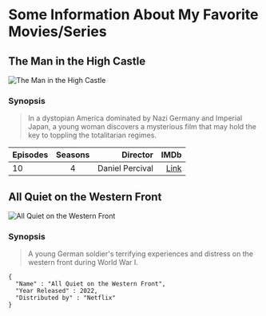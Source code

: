 # **Some Information About My Favorite Movies/Series**
## **The Man in the High Castle**
![The Man in the High Castle](https://m.media-amazon.com/images/M/MV5BZWEwNzQ4NzUtMWRmYS00NDdiLTg5NDItODA5M2M4YTM0ZTE2XkEyXkFqcGdeQXVyMTAzNjU2NjM1._V1_.jpg)

### Synopsis
> In a dystopian America dominated by Nazi Germany and Imperial Japan, a young woman discovers a mysterious film that may hold the key to toppling the totalitarian regimes.


|  Episodes     | Seasons | Director    | IMDb
| :---        |    :----:   |          ---: | ---:
| 10      | 4       | Daniel Percival  | [Link](https://www.imdb.com/title/tt1740299/?ref_=tt_mv_close)



## **All Quiet on the Western Front**
![All Quiet on the Western Front](https://m.media-amazon.com/images/M/MV5BYTU2OWJhMjYtMjc2Ni00OTg4LTkxNGYtYjgwNGMyNjA3ODcxXkEyXkFqcGdeQXVyMTUzMTg2ODkz._V1_.jpg)

### Synopsis
> A young German soldier's terrifying experiences and distress on the western front during World War I.

```
{
  "Name" : "All Quiet on the Western Front",
  "Year Released" : 2022,
  "Distributed by" : "Netflix"
}
```
